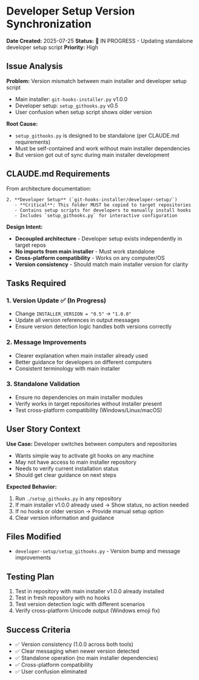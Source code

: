 # Developer Setup Version Synchronization

**Date Created:** 2025-07-25
**Status:** 🔧 IN PROGRESS - Updating standalone developer setup script
**Priority:** High

## Issue Analysis

**Problem:** Version mismatch between main installer and developer setup script
- Main installer: `git-hooks-installer.py` v1.0.0 
- Developer setup: `setup_githooks.py` v0.5
- User confusion when setup script shows older version

**Root Cause:** 
- `setup_githooks.py` is designed to be standalone (per CLAUDE.md requirements)
- Must be self-contained and work without main installer dependencies
- But version got out of sync during main installer development

## CLAUDE.md Requirements

From architecture documentation:
```
2. **Developer Setup** (`git-hooks-installer/developer-setup/`)
   - **Critical**: This folder MUST be copied to target repositories
   - Contains setup scripts for developers to manually install hooks
   - Includes `setup_githooks.py` for interactive configuration
```

**Design Intent:**
- **Decoupled architecture** - Developer setup exists independently in target repos
- **No imports from main installer** - Must work standalone
- **Cross-platform compatibility** - Works on any computer/OS
- **Version consistency** - Should match main installer version for clarity

## Tasks Required

### 1. Version Update ✅ (In Progress)
- Change `INSTALLER_VERSION = "0.5"` → `"1.0.0"`
- Update all version references in output messages
- Ensure version detection logic handles both versions correctly

### 2. Message Improvements
- Clearer explanation when main installer already used
- Better guidance for developers on different computers
- Consistent terminology with main installer

### 3. Standalone Validation
- Ensure no dependencies on main installer modules
- Verify works in target repositories without installer present
- Test cross-platform compatibility (Windows/Linux/macOS)

## User Story Context

**Use Case:** Developer switches between computers and repositories
- Wants simple way to activate git hooks on any machine
- May not have access to main installer repository
- Needs to verify current installation status
- Should get clear guidance on next steps

**Expected Behavior:**
1. Run `./setup_githooks.py` in any repository
2. If main installer v1.0.0 already used → Show status, no action needed
3. If no hooks or older version → Provide manual setup option
4. Clear version information and guidance

## Files Modified

- `developer-setup/setup_githooks.py` - Version bump and message improvements

## Testing Plan

1. Test in repository with main installer v1.0.0 already installed
2. Test in fresh repository with no hooks
3. Test version detection logic with different scenarios
4. Verify cross-platform Unicode output (Windows emoji fix)

## Success Criteria

- ✅ Version consistency (1.0.0 across both tools)
- ✅ Clear messaging when newer version detected  
- ✅ Standalone operation (no main installer dependencies)
- ✅ Cross-platform compatibility
- ✅ User confusion eliminated